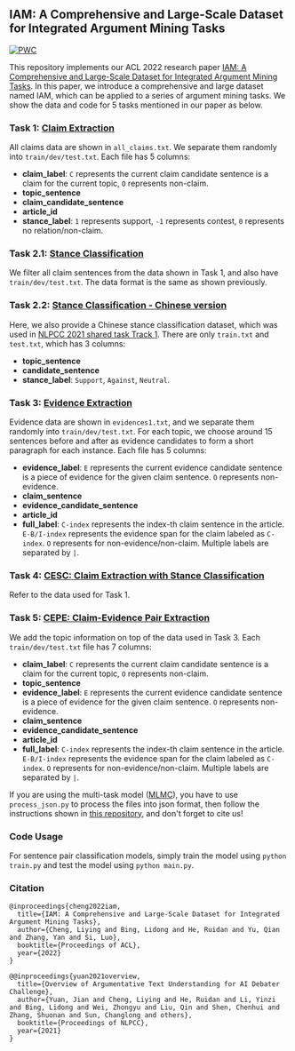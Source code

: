 ## IAM: A Comprehensive and Large-Scale Dataset for Integrated Argument Mining Tasks

[![PWC](https://img.shields.io/badge/PapersWithCode-Benchmark-%232cafb1)](https://paperswithcode.com/paper/iam-a-comprehensive-and-large-scale-dataset)

This repository implements our ACL 2022 research paper [IAM: A Comprehensive and Large-Scale Dataset for Integrated Argument Mining Tasks](https://arxiv.org/pdf/2203.12257.pdf). In this paper, we introduce a comprehensive and large dataset named IAM, which can be applied to a series of argument mining tasks. We show the data and code for 5 tasks mentioned in our paper as below.

### Task 1: [Claim Extraction](https://github.com/LiyingCheng95/IAM/tree/main/claims)

All claims data are shown in `all_claims.txt`. We separate them randomly into `train/dev/test.txt`. Each file has 5 columns:

- **claim_label**: `C` represents the current claim candidate sentence is a claim for the current topic, `O` represents non-claim.
- **topic_sentence**
- **claim_candidate_sentence**
- **article_id**
- **stance_label**: `1` represents support, `-1` represents contest, `0` represents no relation/non-claim.

### Task 2.1: [Stance Classification](https://github.com/LiyingCheng95/IAM/tree/main/stance)

We filter all claim sentences from the data shown in Task 1, and also have `train/dev/test.txt`. The data format is the same as shown previously.

### Task 2.2: [Stance Classification - Chinese version](https://github.com/LiyingCheng95/IAM/tree/main/stance_Chinese)

Here, we also provide a Chinese stance classification dataset, which was used in [NLPCC 2021 shared task Track 1](https://github.com/AIDebater/Argumentative-Text-Understanding-for-AI-Debater-NLPCC2021). There are only `train.txt` and `test.txt`, which has 3 columns:

- **topic_sentence**
- **candidate_sentence**
- **stance_label**: `Support`, `Against`, `Neutral`.

### Task 3: [Evidence Extraction](https://github.com/LiyingCheng95/IAM/tree/main/evidence)

Evidence data are shown in `evidences1.txt`, and we separate them randomly into `train/dev/test.txt`. For each topic, we choose around 15 sentences before and after as evidence candidates to form a short paragraph for each instance. Each file has 5 columns:
- **evidence_label**: `E` represents the current evidence candidate sentence is a piece of evidence for the given claim sentence. `O` represents non-evidence.
- **claim_sentence**
- **evidence_candidate_sentence**
- **article_id**
- **full_label**: `C-index` represents the index-th claim sentence in the article. `E-B/I-index` represents the evidence span for the claim labeled as `C-index`. `O` represents for non-evidence/non-claim. Multiple labels are separated by `|`.

### Task 4: [CESC: Claim Extraction with Stance Classification](https://github.com/LiyingCheng95/IAM/tree/main/CESC)

Refer to the data used for Task 1.

### Task 5: [CEPE: Claim-Evidence Pair Extraction](https://github.com/LiyingCheng95/IAM/tree/main/CEPE)

We add the topic information on top of the data used in Task 3. Each `train/dev/test.txt` file has 7 columns:
- **claim_label**: `C` represents the current claim candidate sentence is a claim for the current topic, `O` represents non-claim.
- **topic_sentence**
- **evidence_label**: `E` represents the current evidence candidate sentence is a piece of evidence for the given claim sentence. `O` represents non-evidence.
- **claim_sentence**
- **evidence_candidate_sentence**
- **article_id**
- **full_label**: `C-index` represents the index-th claim sentence in the article. `E-B/I-index` represents the evidence span for the claim labeled as `C-index`. `O` represents for non-evidence/non-claim. Multiple labels are separated by `|`.

If you are using the multi-task model ([MLMC](https://aclanthology.org/2021.acl-long.496.pdf)), you have to use `process_json.py` to process the files into json format, then follow the instructions shown in [this repository](https://github.com/TianyuTerry/MLMC), and don't forget to cite us!


### Code Usage
For sentence pair classification models, simply train the model using ```python train.py``` and test the model using ```python main.py```.

### Citation
```
@inproceedings{cheng2022iam,
  title={IAM: A Comprehensive and Large-Scale Dataset for Integrated Argument Mining Tasks},
  author={Cheng, Liying and Bing, Lidong and He, Ruidan and Yu, Qian and Zhang, Yan and Si, Luo},
  booktitle={Proceedings of ACL},
  year={2022}
}

@@inproceedings{yuan2021overview,
  title={Overview of Argumentative Text Understanding for AI Debater Challenge},
  author={Yuan, Jian and Cheng, Liying and He, Ruidan and Li, Yinzi and Bing, Lidong and Wei, Zhongyu and Liu, Qin and Shen, Chenhui and Zhang, Shuonan and Sun, Changlong and others},
  booktitle={Proceedings of NLPCC},
  year={2021}
}
```
